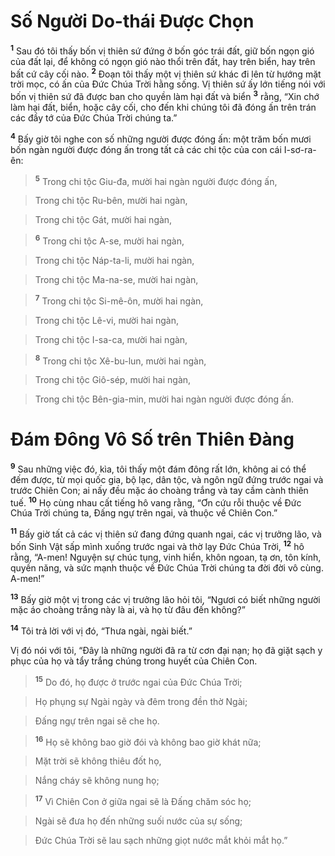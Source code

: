 

# Số Người Do-thái Được Chọn
<sup><b>1</b></sup> Sau đó tôi thấy bốn vị thiên sứ đứng ở bốn góc trái đất, giữ bốn ngọn gió của đất lại, để không có ngọn gió nào thổi trên đất, hay trên biển, hay trên bất cứ cây cối nào. <sup><b>2</b></sup> Đoạn tôi thấy một vị thiên sứ khác đi lên từ hướng mặt trời mọc, có ấn của Đức Chúa Trời hằng sống. Vị thiên sứ ấy lớn tiếng nói với bốn vị thiên sứ đã được ban cho quyền làm hại đất và biển <sup><b>3</b></sup> rằng, “Xin chớ làm hại đất, biển, hoặc cây cối, cho đến khi chúng tôi đã đóng ấn trên trán các đầy tớ của Đức Chúa Trời chúng ta.”

<sup><b>4</b></sup> Bấy giờ tôi nghe con số những người được đóng ấn: một trăm bốn mươi bốn ngàn người được đóng ấn trong tất cả các chi tộc của con cái I-sơ-ra-ên:


> <sup><b>5</b></sup> Trong chi tộc Giu-đa, mười hai ngàn người được đóng ấn,
>


> Trong chi tộc Ru-bên, mười hai ngàn,
>


> Trong chi tộc Gát, mười hai ngàn,
>


> <sup><b>6</b></sup> Trong chi tộc A-se, mười hai ngàn,
>


> Trong chi tộc Náp-ta-li, mười hai ngàn,
>


> Trong chi tộc Ma-na-se, mười hai ngàn,
>


> <sup><b>7</b></sup> Trong chi tộc Si-mê-ôn, mười hai ngàn,
>


> Trong chi tộc Lê-vi, mười hai ngàn,
>


> Trong chi tộc I-sa-ca, mười hai ngàn,
>


> <sup><b>8</b></sup> Trong chi tộc Xê-bu-lun, mười hai ngàn,
>


> Trong chi tộc Giô-sép, mười hai ngàn,
>


> Trong chi tộc Bên-gia-min, mười hai ngàn người được đóng ấn.
>

# Đám Đông Vô Số trên Thiên Đàng
<sup><b>9</b></sup> Sau những việc đó, kìa, tôi thấy một đám đông rất lớn, không ai có thể đếm được, từ mọi quốc gia, bộ lạc, dân tộc, và ngôn ngữ đứng trước ngai và trước Chiên Con; ai nấy đều mặc áo choàng trắng và tay cầm cành thiên tuế. <sup><b>10</b></sup> Họ cùng nhau cất tiếng hô vang rằng, “Ơn cứu rỗi thuộc về Đức Chúa Trời chúng ta, Đấng ngự trên ngai, và thuộc về Chiên Con.”

<sup><b>11</b></sup> Bấy giờ tất cả các vị thiên sứ đang đứng quanh ngai, các vị trưởng lão, và bốn Sinh Vật sấp mình xuống trước ngai và thờ lạy Đức Chúa Trời, <sup><b>12</b></sup> hô rằng, “A-men! Nguyện sự chúc tụng, vinh hiển, khôn ngoan, tạ ơn, tôn kính, quyền năng, và sức mạnh thuộc về Đức Chúa Trời chúng ta đời đời vô cùng. A-men!”

<sup><b>13</b></sup> Bấy giờ một vị trong các vị trưởng lão hỏi tôi, “Ngươi có biết những người mặc áo choàng trắng này là ai, và họ từ đâu đến không?”

<sup><b>14</b></sup> Tôi trả lời với vị đó, “Thưa ngài, ngài biết.”

Vị đó nói với tôi, “Đây là những người đã ra từ cơn đại nạn; họ đã giặt sạch y phục của họ và tẩy trắng chúng trong huyết của Chiên Con.


> <sup><b>15</b></sup> Do đó, họ được ở trước ngai của Đức Chúa Trời;
>


> Họ phụng sự Ngài ngày và đêm trong đền thờ Ngài;
>


> Đấng ngự trên ngai sẽ che họ.
>


> <sup><b>16</b></sup> Họ sẽ không bao giờ đói và không bao giờ khát nữa;
>


> Mặt trời sẽ không thiêu đốt họ,
>


> Nắng cháy sẽ không nung họ;
>


> <sup><b>17</b></sup> Vì Chiên Con ở giữa ngai sẽ là Đấng chăm sóc họ;
>


> Ngài sẽ đưa họ đến những suối nước của sự sống;
>


> Đức Chúa Trời sẽ lau sạch những giọt nước mắt khỏi mắt họ.”
>


